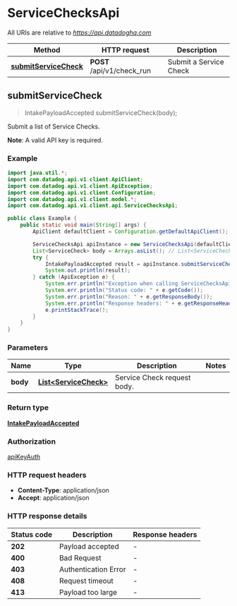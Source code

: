 # ServiceChecksApi

All URIs are relative to *https://api.datadoghq.com*

Method        | HTTP request | Description
------------- | ------------ | ------------
[**submitServiceCheck**](ServiceChecksApi.md#submitServiceCheck) | **POST** /api/v1/check_run | Submit a Service Check



## submitServiceCheck

> IntakePayloadAccepted submitServiceCheck(body);

Submit a list of Service Checks.

**Note**: A valid API key is required.

### Example

```java
import java.util.*;
import com.datadog.api.v1.client.ApiClient;
import com.datadog.api.v1.client.ApiException;
import com.datadog.api.v1.client.Configuration;
import com.datadog.api.v1.client.model.*;
import com.datadog.api.v1.client.api.ServiceChecksApi;

public class Example {
    public static void main(String[] args) {
        ApiClient defaultClient = Configuration.getDefaultApiClient();

        ServiceChecksApi apiInstance = new ServiceChecksApi(defaultClient);
        List<ServiceCheck> body = Arrays.asList(); // List<ServiceCheck> | Service Check request body.
        try {
            IntakePayloadAccepted result = apiInstance.submitServiceCheck(body);
            System.out.println(result);
        } catch (ApiException e) {
            System.err.println("Exception when calling ServiceChecksApi#submitServiceCheck");
            System.err.println("Status code: " + e.getCode());
            System.err.println("Reason: " + e.getResponseBody());
            System.err.println("Response headers: " + e.getResponseHeaders());
            e.printStackTrace();
        }
    }
}
```

### Parameters


Name | Type | Description  | Notes
------------- | ------------- | ------------- | -------------
 **body** | [**List&lt;ServiceCheck&gt;**](ServiceCheck.md)| Service Check request body. |

### Return type

[**IntakePayloadAccepted**](IntakePayloadAccepted.md)

### Authorization

[apiKeyAuth](README.md#apiKeyAuth)

### HTTP request headers

- **Content-Type**: application/json
- **Accept**: application/json

### HTTP response details
| Status code | Description | Response headers |
|-------------|-------------|------------------|
| **202** | Payload accepted |  -  |
| **400** | Bad Request |  -  |
| **403** | Authentication Error |  -  |
| **408** | Request timeout |  -  |
| **413** | Payload too large |  -  |

